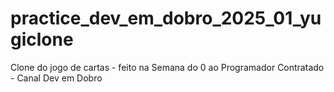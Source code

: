 # practice_dev_em_dobro_2025_01_yugiclone
Clone do jogo de cartas - feito na Semana do 0 ao Programador Contratado - Canal Dev em Dobro
